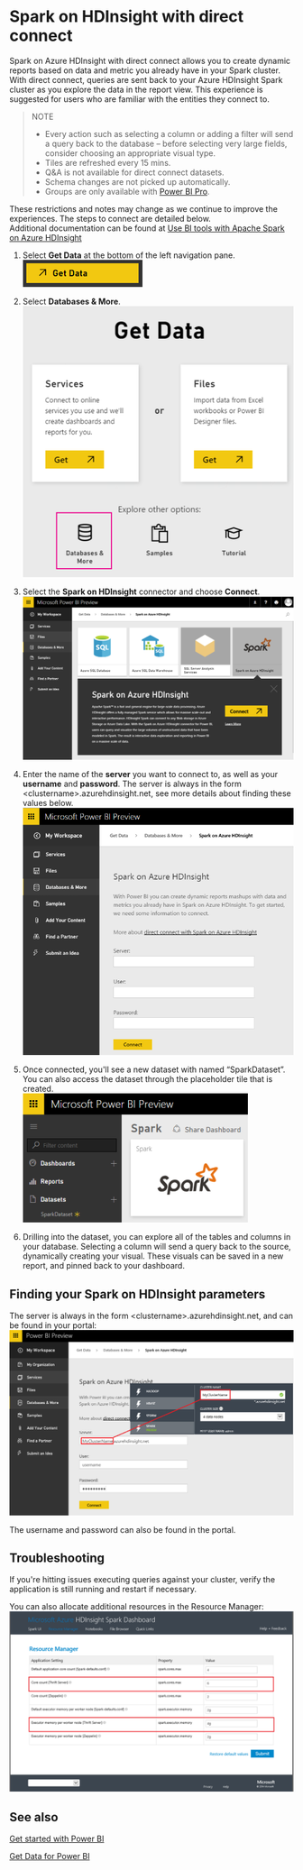 ﻿<properties
   pageTitle="Spark on HDInsight with direct connect"
   description="Spark on HDInsight with direct connect"
   services="powerbi"
   documentationCenter=""
   authors="guyinacube"
   manager="mblythe"
   editor=""
   tags=""/>

<tags
   ms.service="powerbi"
   ms.devlang="NA"
   ms.topic="article"
   ms.tgt_pltfrm="NA"
   ms.workload="powerbi"
   ms.date="12/08/2015"
   ms.author="asaxton"/>

# Spark on HDInsight with direct connect  

Spark on Azure HDInsight with direct connect allows you to create dynamic reports based on data and metric you already have in your Spark cluster. With direct connect, queries are sent back to your Azure HDInsight Spark cluster as you explore the data in the report view. This experience is suggested for users who are familiar with the entities they connect to.

> NOTE
>  
>-   Every action such as selecting a column or adding a filter will send a query back to the database – before selecting very large fields, consider choosing an appropriate visual type.
>-   Tiles are refreshed every 15 mins.
>-   Q&A is not available for direct connect datasets.
>-   Schema changes are not picked up automatically.
>-   Groups are only available with [Power BI Pro](powerbi-power-bi-pro-content-what-is-it.md).

These restrictions and notes may change as we continue to improve the experiences. The steps to connect are detailed below.  Additional documentation can be found at [Use BI tools with Apache Spark on Azure HDInsight](https://azure.microsoft.com/documentation/articles/hdinsight-apache-spark-use-bi-tools/)

1. Select **Get Data** at the bottom of the left navigation pane.  
 	![](media/powerbi-spark-on-hdinsight-with-direct-connect/getdata3.png)  

2. Select **Databases & More**.  
 	![](media/powerbi-spark-on-hdinsight-with-direct-connect/GetData.png)

3. Select the **Spark on HDInsight** connector and choose **Connect**.  
 	![](media/powerbi-spark-on-hdinsight-with-direct-connect/Connect.png)  

4. Enter the name of the **server** you want to connect to, as well as your **username** and **password**. The server is always in the form \<clustername\>.azurehdinsight.net, see more details about finding these values below.  
 	![](media/powerbi-spark-on-hdinsight-with-direct-connect/parameters.png)  

5. Once connected, you'll see a new dataset with named “SparkDataset”. You can also access the dataset through the placeholder tile that is created.  
 	![](media/powerbi-spark-on-hdinsight-with-direct-connect/tile.PNG)  

6. Drilling into the dataset, you can explore all of the tables and columns in your database. Selecting a column will send a query back to the source, dynamically creating your visual. These visuals can be saved in a new report, and pinned back to your dashboard.

## Finding your Spark on HDInsight parameters  
The server is always in the form \<clustername\>.azurehdinsight.net, and can be found in your portal:  
	![](media/powerbi-spark-on-hdinsight-with-direct-connect/ParametersFull.png)

The username and password can also be found in the portal.

## Troubleshooting  
If you're hitting issues executing queries against your cluster, verify the application is still running and restart if necessary.

You can also allocate additional resources in the Resource Manager:  
	![](media/powerbi-spark-on-hdinsight-with-direct-connect/ResourceManager.png)

## See also  

[Get started with Power BI](powerbi-service-get-started.md)  

[Get Data for Power BI](powerbi-service-get-data.md)  
